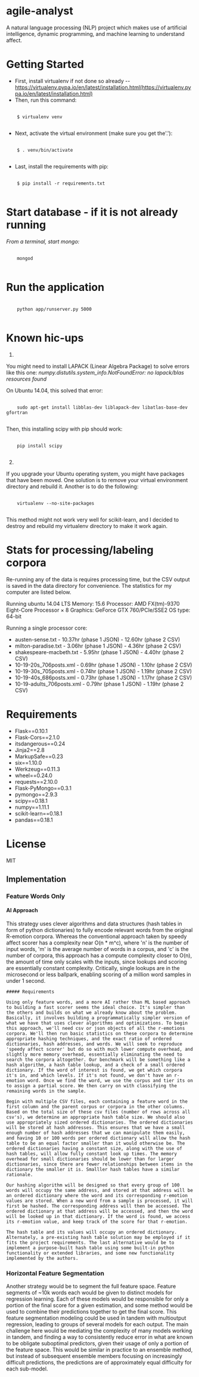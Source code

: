 # agile-analyst
A natural language processing (NLP) project which makes use of artificial intelligence, dynamic programming, and machine learning to understand affect.

# Getting Started
* First, install virtualenv if not done so already -- https://virtualenv.pypa.io/en/latest/installation.html(https://virtualenv.pypa.io/en/latest/installation.html)
* Then, run this command:
<pre>
  <code>
    $ virtualenv venv
  </code>
</pre>
* Next, activate the virtual environment (make sure you get the'.'):
<pre>
  <code>
    $ . venv/bin/activate
  </code>
</pre>
* Last, install the requirements with pip:
<pre>
  <code>
    $ pip install -r requirements.txt
  </code>
</pre>

# Start database - if it is not already running
_From a terminal, start mongo:_
<pre>
  <code>
    mongod
  </code>
</pre>

# Run the application
<pre>
  <code>
    python app/runserver.py 5000
  </code>
</pre>

# Known hic-ups
1)
You might need to install LAPACK (Linear Algebra Package) to solve errors like this one:
*numpy.distutils.system_info.NotFoundError: no lapack/blas resources found*

On Ubuntu 14.04, this solved that error:
<pre>
  <code>
    sudo apt-get install libblas-dev liblapack-dev libatlas-base-dev gfortran
  </code>
</pre>

Then, this installing scipy with pip should work:

<pre>
  <code>
    pip install scipy
  </code>
</pre>

2)
If you upgrade your Ubuntu operating system, you might have packages that have been moved.
One solution is to remove your virtual environment directory and rebuild it. Another is to do
the following:

<pre>
  <code>
    virtualenv --no-site-packages
  </code>
</pre>

This method might not work very well for scikit-learn, and I decided to destroy and rebuild
my virtualenv directory to make it work again.
# Stats for processing/labeling corpora
Re-running any of the data is requires processing time, but the CSV output is saved in the data directory for convenience. The statistics for my computer are listed below.

Running ubuntu 14.04 LTS
Memory: 15.6
Processor: AMD FX(tm)-9370 Eight-Core Processor × 8
Graphics: GeForce GTX 760/PCIe/SSE2
OS type: 64-bit

Running a single processor core:

* austen-sense.txt - 10.37hr (phase 1 JSON) - 12.60hr (phase 2 CSV)
* milton-paradise.txt	- 3.06hr (phase 1 JSON) -	4.36hr (phase 2 CSV)
* shakespeare-macbeth.txt	- 5.95hr (phase 1 JSON) -	4.40hr (phase 2 CSV)
* 10-19-20s_706posts.xml - 0.69hr	(phase 1 JSON) -	1.10hr (phase 2 CSV)
* 10-19-30s_705posts.xml - 0.74hr	(phase 1 JSON) -	1.19hr (phase 2 CSV)
* 10-19-40s_686posts.xml - 0.73hr (phase 1 JSON) - 1.17hr (phase 2 CSV)
* 10-19-adults_706posts.xml	- 0.79hr (phase 1 JSON) - 1.19hr (phase 2 CSV)


# Requirements

* Flask==0.10.1
* Flask-Cors==2.1.0
* itsdangerous==0.24
* Jinja2==2.8
* MarkupSafe==0.23
* six==1.10.0
* Werkzeug==0.11.3
* wheel==0.24.0
* requests==2.10.0
* Flask-PyMongo==0.3.1
* pymongo==2.9.3
* scipy==0.18.1
* numpy==1.11.1
* scikit-learn==0.18.1
* pandas==0.18.1

# License
MIT

## Implementation
### Feature Words Only

  #### AI Approach
  This strategy uses clever algorithms and data structures (hash tables in form of python dictionaries) to fully encode relevant words from the original R-emotion corpora. Whereas the conventional approach taken by speedy affect scorer has a complexity near O(n * m^c), where 'n' is the number of input words, 'm' is the average number of words in a corpus, and 'c' is the number of corpora, this approach has a compute complexity closer to O(n), the amount of time only scales with the inputs, since lookups and scoring are essentially constant complexity. Critically, single lookups are in the microsecond or less ballpark, enabling scoring of a million word samples in under 1 second.

    ##### Requirements

    Using only feature words, and a more AI rather than ML based approach to building a fast scorer seems the ideal choice. It's simpler than the others and builds on what we already know about the problem. Basically, it involves building a programmatically simpler version of what we have that uses clever algorithms and optimizations. To begin this approach, we'll need csv or json objects of all the r-emotions corpora. We'll then run basic statistics on these corpora to determine appropriate hashing techniques, and the exact ratio of ordered dictionaries, hash addresses, and words. We will seek to reproduce 'speedy affect scorer' but do so with much lower compute overhead, and slightly more memory overhead, essentially eliminating the need to search the corpora altogether. Our benchmark will be something like a hash algorithm, a hash table lookup, and a check of a small ordered dictionary. If the word of interest is found, we get which corpora it's in, and which levels. If it's not found, we don't have an r-emotion word. Once we find the word, we use the corpus and tier its on to assign a partial score. We then carry on with classifying the remaining words in the sample.

    Begin with multiple CSV files, each containing a feature word in the first column and the parent corpus or corpora in the other columns. Based on the total size of these csv files (number of rows across all csv's), we determine an appropriate hash table size. We should also use appropriately sized ordered dictionaries. The ordered dictionaries will be stored at hash addresses. This ensures that we have a small enough number of hash addresses that we can manipulate them easily, and having 10 or 100 words per ordered dictionary will allow the hash table to be an equal factor smaller than it would otherwise be. The ordered dictionaries having a constant size, along with the use of hash tables, will allow fully constant look up times. The memory overhead for small dictionaries should be lower than for larger dictionaries, since there are fewer relationships between items in the dictionary the smaller it is. Smalller hash tables have a similar rationale.

    Our hashing algorithm will be designed so that every group of 100 words will occupy the same address, and stored at that address will be an ordered dictionary where the word and its corresponding r-emotion values are stored. When a new word from a sample is processed, it will first be hashed. The corresponding address will then be accessed. The ordered dictionary at that address will be accessed, and then the word will be looked up in that dictionary. If the word is found, we access its r-emotion value, and keep track of the score for that r-emotion.

	The hash table and its values will occupy an ordered dictionary. Alternately, a pre-existing hash table solution may be employed if it fits the project requirements. The last alternative would be to implement a purpose-built hash table using some built-in python functionality or extended libraries, and some new functionality implemented by the authors.

### Horizontal Feature Segmentation
  Another strategy would be to segment the full feature space. Feature segments of ~10k words each would be given to distinct models for regression learning. Each of these models would be responsible for only a portion of the final score for a given estimation, and some method would be used to combine their predictions together to get the final score. This feature segmentation modeling could be used in tandem with multioutput regression, leading to groups of several models for each output. The main challenge here would be mediating the complexity of many models working in tandem, and finding a way to consistently reduce error in what are known to be obligate suboptimal predictors, given their usage of only a portion of the feature space. This would be similar in practice to an ensemble method, but instead of subsequent ensemble members focusing on increasingly difficult predictions, the predictions are of approximately equal difficulty for each sub-model.
